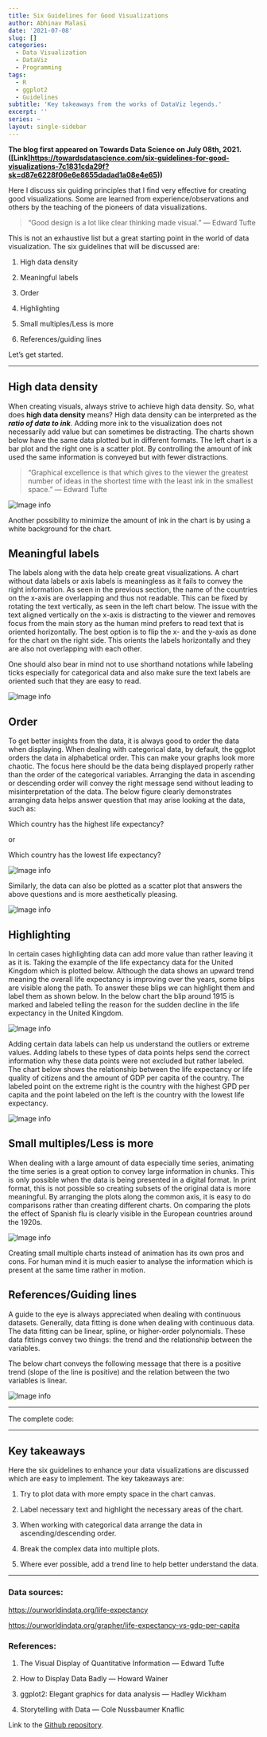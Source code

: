 ```yaml
---
title: Six Guidelines for Good Visualizations
author: Abhinav Malasi
date: '2021-07-08'
slug: []
categories:
  - Data Visualization
  - DataViz
  - Programming
tags:
  - R
  - ggplot2
  - Guidelines
subtitle: 'Key takeaways from the works of DataViz legends.'
excerpt: ''
series: ~
layout: single-sidebar
---
```

**The blog first appeared on Towards Data Science on July 08th, 2021. ([Link]https://towardsdatascience.com/six-guidelines-for-good-visualizations-7c1831cda29f?sk=d87e6228f06e6e8655dadad1a08e4e65))**

Here I discuss six guiding principles that I find very effective for creating good visualizations. Some are learned from experience/observations and others by the teaching of the pioneers of data visualizations.

> “Good design is a lot like clear thinking made visual.”
— Edward Tufte

This is not an exhaustive list but a great starting point in the world of data visualization. The six guidelines that will be discussed are:
1. High data density

2. Meaningful labels

3. Order

4. Highlighting

5. Small multiples/Less is more

6. References/guiding lines

Let’s get started.

----

## High data density

When creating visuals, always strive to achieve high data density. So, what does **high data density** means? High data density can be interpreted as the **_ratio of data to ink_**. Adding more ink to the visualization does not necessarily add value but can sometimes be distracting. The charts shown below have the same data plotted but in different formats. The left chart is a bar plot and the right one is a scatter plot. By controlling the amount of ink used the same information is conveyed but with fewer distractions.

> “Graphical excellence is that which gives to the viewer the greatest number of ideas in the shortest time with the least ink in the smallest space.” — Edward Tufte

![Image info](./fig1.jpg)

Another possibility to minimize the amount of ink in the chart is by using a white background for the chart.

<script src="https://gist.github.com/amalasi2418/326805c5375d487bb28864a3e9ecf5ba.js"></script>

## Meaningful labels

The labels along with the data help create great visualizations. A chart without data labels or axis labels is meaningless as it fails to convey the right information. As seen in the previous section, the name of the countries on the x-axis are overlapping and thus not readable. This can be fixed by rotating the text vertically, as seen in the left chart below. The issue with the text aligned vertically on the x-axis is distracting to the viewer and removes focus from the main story as the human mind prefers to read text that is oriented horizontally. The best option is to flip the x- and the y-axis as done for the chart on the right side. This orients the labels horizontally and they are also not overlapping with each other.

One should also bear in mind not to use shorthand notations while labeling ticks especially for categorical data and also make sure the text labels are oriented such that they are easy to read.

![Image info](./fig2.jpg)

<script src="https://gist.github.com/amalasi2418/203525c0da96144a6a0f2266a01be576.js"></script>

## Order

To get better insights from the data, it is always good to order the data when displaying. When dealing with categorical data, by default, the ggplot orders the data in alphabetical order. This can make your graphs look more chaotic. The focus here should be the data being displayed properly rather than the order of the categorical variables. Arranging the data in ascending or descending order will convey the right message send without leading to misinterpretation of the data. The below figure clearly demonstrates arranging data helps answer question that may arise looking at the data, such as:

Which country has the highest life expectancy?

or

Which country has the lowest life expectancy?

![Image info](./fig3_1.jpg)

<script src="https://gist.github.com/amalasi2418/a5f7a3851aac42e7b214b9cf603ec230.js"></script>

Similarly, the data can also be plotted as a scatter plot that answers the above questions and is more aesthetically pleasing.

![Image info](./fig3_2.jpg)

<script src="https://gist.github.com/amalasi2418/5599ff6aaf7bf67320f1cede154abf65.js"></script>

## Highlighting

In certain cases highlighting data can add more value than rather leaving it as it is. Taking the example of the life expectancy data for the United Kingdom which is plotted below. Although the data shows an upward trend meaning the overall life expectancy is improving over the years, some blips are visible along the path. To answer these blips we can highlight them and label them as shown below. In the below chart the blip around 1915 is marked and labeled telling the reason for the sudden decline in the life expectancy in the United Kingdom.

![Image info](./fig4.jpg)

<script src="https://gist.github.com/amalasi2418/82634051b6f35298cbe4bc68bc044fcf.js"></script>

Adding certain data labels can help us understand the outliers or extreme values. Adding labels to these types of data points helps send the correct information why these data points were not excluded but rather labeled. The chart below shows the relationship between the life expectancy or life quality of citizens and the amount of GDP per capita of the country. The labeled point on the extreme right is the country with the highest GPD per capita and the point labeled on the left is the country with the lowest life expectancy.

![Image info](./fig4_1.jpg)

<script src="https://gist.github.com/amalasi2418/94bf3bb3ffe3b822d70fb96e5c2c1d50.js"></script>

## Small multiples/Less is more

When dealing with a large amount of data especially time series, animating the time series is a great option to convey large information in chunks. This is only possible when the data is being presented in a digital format. In print format, this is not possible so creating subsets of the original data is more meaningful. By arranging the plots along the common axis, it is easy to do comparisons rather than creating different charts. On comparing the plots the effect of Spanish flu is clearly visible in the European countries around the 1920s.

![Image info](./fig5.jpg)

<script src="https://gist.github.com/amalasi2418/90614e79988e97b1ca7a2253f745b196.js"></script>

Creating small multiple charts instead of animation has its own pros and cons. For human mind it is much easier to analyse the information which is present at the same time rather in motion.

## References/Guiding lines

A guide to the eye is always appreciated when dealing with continuous datasets. Generally, data fitting is done when dealing with continuous data. The data fitting can be linear, spline, or higher-order polynomials. These data fittings convey two things: the trend and the relationship between the variables.

The below chart conveys the following message that there is a positive trend (slope of the line is positive) and the relation between the two variables is linear.

![Image info](./fig6.jpg)

<script src="https://gist.github.com/amalasi2418/31d0c41a609b973d16b343b9cc6a1e01.js"></script>

----

The complete code:

<script src="https://gist.github.com/amalasi2418/58fd6d612aa589c1cfae1d16663d67d3.js"></script>

----

## Key takeaways

Here the six guidelines to enhance your data visualizations are discussed which are easy to implement. The key takeaways are:

1. Try to plot data with more empty space in the chart canvas.

2. Label necessary text and highlight the necessary areas of the chart.

3. When working with categorical data arrange the data in ascending/descending order.

4. Break the complex data into multiple plots.

5. Where ever possible, add a trend line to help better understand the data.

----

### Data sources:

https://ourworldindata.org/life-expectancy

https://ourworldindata.org/grapher/life-expectancy-vs-gdp-per-capita


### References:

1. The Visual Display of Quantitative Information — Edward Tufte

2. How to Display Data Badly — Howard Wainer

3. ggplot2: Elegant graphics for data analysis — Hadley Wickham

4. Storytelling with Data — Cole Nussbaumer Knaflic

Link to the [Github repository](https://github.com/amalasi2418/Blog-post/tree/master/Blog%2016-%20Dataviz%20guidelines).